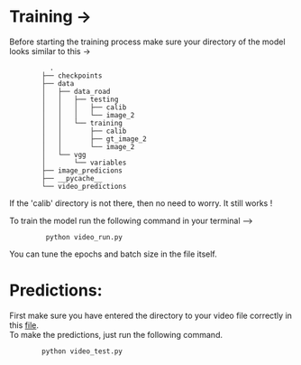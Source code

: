 # Training ->

Before starting the training process make sure your directory of the model looks similar to this ->

              .
            ├── checkpoints
            ├── data
            │   ├── data_road
            │   │   ├── testing
            │   │   │   ├── calib
            │   │   │   └── image_2
            │   │   └── training
            │   │       ├── calib
            │   │       ├── gt_image_2
            │   │       └── image_2
            │   └── vgg
            │       └── variables
            ├── image_predicions
            ├── __pycache__
            └── video_predictions




If the 'calib' directory is not there, then no need to worry. It still works !

To train the model run the following command in your terminal -->

             python video_run.py

You can tune the epochs and batch size in the file itself.

# Predictions: 

First make sure you have entered the directory to your video file correctly in this <a href ="https://github.com/AYUSH-ISHAN/Road_Segmentation/blob/2c481c3d0600debfb93531b9b027805d4c58f4d4/FCN_video_frame/video_test.py#L15">file</a>.<br>
To make the predictions, just run the following command.

            python video_test.py
